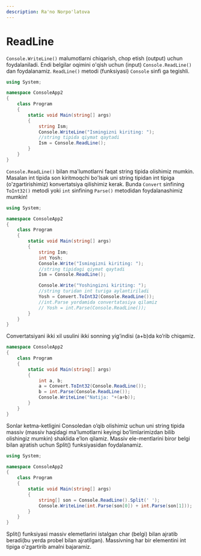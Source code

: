 ```yaml
---
description: Ra'no Norpo'latova
---
```


# ReadLine

`Console.WriteLine()` malumotlarni chiqarish, chop etish \(output\) uchun foydalaniladi. Endi belgilar oqimini o'qish uchun \(input\) `Console.ReadLine()` dan foydalanamiz. `ReadLine()` metodi \(funksiyasi\) `Console` sinfi ga tegishli.

```csharp
using System;

namespace ConsoleApp2
{
    class Program
    {
        static void Main(string[] args)
        {
            string Ism;
            Console.WriteLine("Ismingizni kiriting: ");
            //string tipida qiymat qaytadi
            Ism = Console.ReadLine();
        }
    }
}
```

`Console.ReadLine()` bilan ma'lumotlarni faqat string tipida olishimiz mumkin. Masalan int tipida son kiritmoqchi bo'lsak uni string tipidan int tipiga \(o'zgartirishimiz\) konvertatsiya qilishimiz kerak. Bunda `Convert` sinfining `ToInt32()` metodi  yoki `int` sinfining `Parse()`  metodidan foydalanashimiz mumkin!

```csharp
using System;

namespace ConsoleApp2
{
    class Program
    {
        static void Main(string[] args)
        {
            string Ism;
            int Yosh;
            Console.Write("Ismingizni kiriting: ");
            //string tipidagi qiymat qaytadi
            Ism = Console.ReadLine();

            Console.Write("Yoshingizni kiriting: ");
            //string turidan int turiga aylantiriladi 
            Yosh = Convert.ToInt32(Console.ReadLine());
            //int.Parse yordamida convertatasiya qilamiz
            // Yosh = int.Parse(Console.ReadLine());   
        }
    }
}
```

Convertatsiyani ikki xil usulini ikki sonning yig’indisi \(a+b\)da ko’rib chiqamiz.

```csharp
namespace ConsoleApp2
{
    class Program
    {
        static void Main(string[] args)
        {
            int a, b;
            a = Convert.ToInt32(Console.ReadLine());
            b = int.Parse(Console.ReadLine());
            Console.WriteLine("Natija: "+(a+b));
        }
    }
}
```

Sonlar ketma-ketligini Consoledan o’qib olishimiz uchun uni string tipida massiv \(massiv haqidagi ma’lumotlarni keyingi bo’limlarimizdan bilib olishingiz mumkin\) shaklida e’lon qilamiz. Massiv ele-mentlarini biror belgi bilan ajratish uchun Split\(\) funksiyasidan foydalanamiz.

```csharp
using System;

namespace ConsoleApp2
{
    class Program
    {
        static void Main(string[] args)
        {
            string[] son = Console.ReadLine().Split(' ');
            Console.WriteLine(int.Parse(son[0]) + int.Parse(son[1]));
        }
    }
}
```

Split\(\) funksiyasi massiv elemetlarini istalgan char \(belgi\) bilan ajratib beradi\(bu yerda probel bilan ajratilgan\). Massivning har bir elementini int tipiga o’zgartirib amalni bajaramiz.

